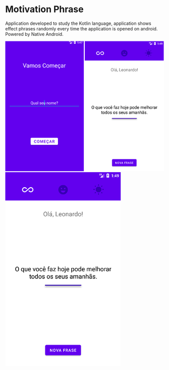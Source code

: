 # Motivation Phrase
Application developed to study the Kotlin language, application shows effect phrases randomly every time the application is opened on android. Powered by Native Android.

![alt text](https://github.com/LeonardoVechieti/MotivationPhrase/blob/master/MotivationPharase.png?raw=true)
![alt text](https://github.com/LeonardoVechieti/MotivationPhrase/blob/master/MotivationHome.png?raw=true)
